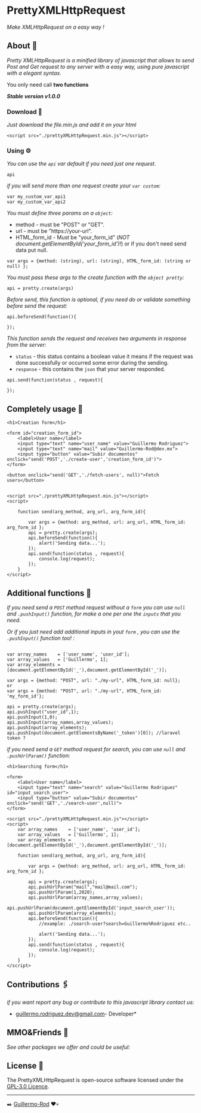 # PrettyXMLHttpRequest

_Make XMLHttpRequest on a easy way !_


## About 🚀

_Pretty XMLHttpRequest is a minified library of javascript that allows to send Post and Get request to any server with a easy way, using pure javascript with a elegant syntax._

You only need call **two functions**

_**Stable version v1.0.0**_ 


### Download 🔧

_Just download the file.min.js and add it on your html_

```
<script src="./prettyXMLHttpRequest.min.js"></script>
```


### Using ⚙️

_You can use the `api` var default if you need just one request._

```
api 
```

_if you will send more than one request create your `var custom`:_

```
var my_custom_var_api1
var my_custom_var_api2
```

_You must define three params on a `object`:_ 

* method - must be "POST" or "GET".
* url - must be "https://your-url".
* HTML_form_id - Must be "your_form_id" (*NOT document.getElementById('your_form_id')!*) or if you don't need send data put null.

```
var args = {method: (string), url: (string), HTML_form_id: (string or null) };
```

_You must pass these args to the create function with the `object pretty`:_

```
api = pretty.create(args)
```


_Before send, this function is optional, if you need do or validate something before send the request:_

```
api.beforeSend(function(){
	
});
```

_This function sends the request and receives two arguments in response from the server:_

* `status` - this status contains a boolean value it means if the request was done successfully or occurred some error during the sending.
* `response` - this contains the `json` that your server responded.

```
api.send(function(status , request){        

});
```


## Completely usage 🔩

```
<h1>Creation form</h1>

<form id="creation_form_id">
	<label>User name</label>
	<input type="text" name="user_name" value="Guillermo Rodriguez">		
	<input type="text" name="mail" value="Guillermo-Rod@dev.mx">		
	<input type="button" value="Subir documentos" onclick="send('POST','./create-user','creation_form_id')">
</form>

<button onclick="send('GET','./fetch-users', null)">Fetch users</button>


<script src="./prettyXMLHttpRequest.min.js"></script>
<script>

	function send(arg_method, arg_url, arg_form_id){

		var args = {method: arg_method, url: arg_url, HTML_form_id: arg_form_id };
		api = pretty.create(args);
		api.beforeSend(function(){
			alert('Sending data...');
		});	
		api.send(function(status , request){        		
			console.log(request);
		});
	}
</script>
```  


## Additional functions 🔧

_if you need send a `POST` method request without a `form` you can use `null` and `.pushInput()` function, for make a one per one the `inputs` that you need._ 

_Or if you just need add additional inputs in yout `form` , you can use the `.pushInput()` function too! :_

```

var array_names    = ['user_name', 'user_id'];			
var array_values   = ['Guillermo', 1];
var array_elements = [document.getElementById('_'),document.getElementById('_')];

var args = {method: "POST", url: "./my-url", HTML_form_id: null};
or
var args = {method: "POST", url: "./my-url", HTML_form_id: 'my_form_id'};

api = pretty.create(args);
api.pushInput("user_id",1);		
api.pushInput(1,0);		
api.pushInput(array_names,array_values);			
api.pushInput(array_elements);	
api.pushInput(document.getElementsByName('_token')[0]); //laravel token ?		
```

_if you need send a `GET` method request for search, you can use `null` and `.pushUrlParam()` function:_

```
<h1>Searching form</h1>

<form>
	<label>User name</label>
	<input type="text" name="search" value="Guillermo Rodriguez" id="input_search_user">			
	<input type="button" value="Subir documentos" onclick="send('GET','./search-user',null)">
</form>

<script src="./prettyXMLHttpRequest.min.js"></script>
<script>
	var array_names    = ['user_name', 'user_id'];			
	var array_values   = ['Guillermo', 1];
	var array_elements = [document.getElementById('_'),document.getElementById('_')];	

	function send(arg_method, arg_url, arg_form_id){

		var args = {method: arg_method, url: arg_url, HTML_form_id: arg_form_id };
		
		api = pretty.create(args);
		api.pushUrlParam("mail","mail@mail.com");		
		api.pushUrlParam(1,2020);		
		api.pushUrlParam(array_names,array_values);		
		api.pushUrlParam(document.getElementById('input_search_user'));				
		api.pushUrlParam(array_elements);			
		api.beforeSend(function(){
			//example: ./search-user?search=Guillermo%Rodriguez etc..

			alert('Sending data...');
		});	
		api.send(function(status , request){        		
			console.log(request); 
		});
	}
</script>
```  


## Contributions 🖇️

_if you want report any bug or contribute to this javascript library contact us:_
* [guillermo.rodriguez.dev@gmail.com](https://gmail.com/)- Developer*


## MMO&Friends 🎁

_See other packages we offer and could be useful:_


## License 📄

The PrettyXMLHttpRequest is open-source software licensed under the [GPL-3.0 Licence](https://opensource.org/licenses/GPL-3.0).



---
✒️ [Guillermo-Rod](https://github.com/Guillermo-Rod) ❤️💀













